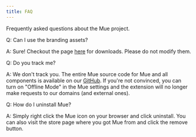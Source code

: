 ```yaml
---
title: FAQ
---
```


Frequently asked questions about the Mue project.

Q: Can I use the branding assets?

A: Sure! Checkout the page [here](https://muetab.com/branding) for downloads. Please do not modify them.

Q: Do you track me?

A: We don't track you. The entire Mue source code for Mue and all components is available on our [GitHub](https://github.com/mue). If you're not convinced, you can turn on "Offline Mode" in the Mue 
settings and the extension will no longer make requests to our domains (and external ones).

Q: How do I uninstall Mue?

A: Simply right click the Mue icon on your browser and click uninstall. You can also visit the store page where you got Mue from and click the remove button.